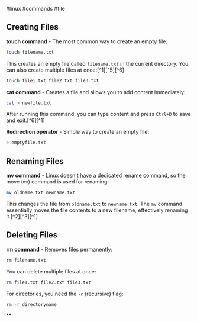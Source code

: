 #linux #commands #file
## Creating Files

**touch command** - The most common way to create an empty file:

```bash
touch filename.txt
```

This creates an empty file called `filename.txt` in the current directory. You can also create multiple files at once:[^1][^5][^6]

```bash
touch file1.txt file2.txt file3.txt
```

**cat command** - Creates a file and allows you to add content immediately:

```bash
cat > newfile.txt
```

After running this command, you can type content and press `Ctrl+D` to save and exit.[^6][^1]

**Redirection operator** - Simple way to create an empty file:

```bash
> emptyfile.txt
```


## Renaming Files

**mv command** - Linux doesn't have a dedicated rename command, so the move (`mv`) command is used for renaming:

```bash
mv oldname.txt newname.txt
```

This changes the file from `oldname.txt` to `newname.txt`. The `mv` command essentially moves the file contents to a new filename, effectively renaming it.[^2][^3][^1]

## Deleting Files

**rm command** - Removes files permanently:

```bash
rm filename.txt
```

You can delete multiple files at once:

```bash
rm file1.txt file2.txt file3.txt
```

For directories, you need the `-r` (recursive) flag:

```bash
rm -r directoryname
```

**
<span style="display:none">[^10][^11][^12][^13][^14][^4][^7][^8][^9]</span>


